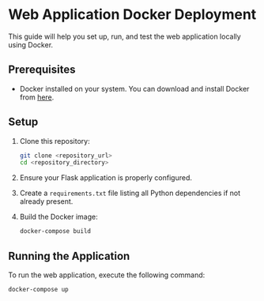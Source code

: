 # Web Application Docker Deployment

This guide will help you set up, run, and test the web application locally using Docker.

## Prerequisites

- Docker installed on your system. You can download and install Docker from [here](https://www.docker.com/get-started).

## Setup

1. Clone this repository:

   ```bash
   git clone <repository_url>
   cd <repository_directory>
   ```

2. Ensure your Flask application is properly configured.

3. Create a `requirements.txt` file listing all Python dependencies if not already present.

4. Build the Docker image:

   ```bash
   docker-compose build
   ```

## Running the Application

To run the web application, execute the following command:

```bash
docker-compose up
```
